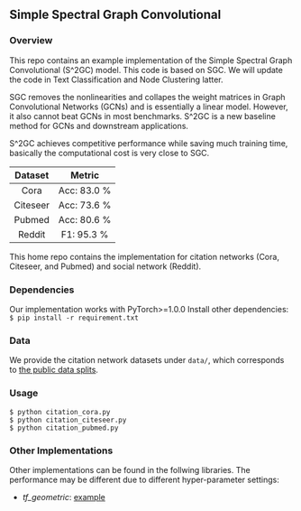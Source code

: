 ## Simple Spectral Graph Convolutional

### Overview
This repo contains an example implementation of the Simple Spectral Graph Convolutional (S^2GC) model.
This code is based on SGC. We will update the code in Text Classification and Node Clustering latter. 

SGC removes the nonlinearities and collapes the weight matrices in Graph Convolutional Networks (GCNs) and is essentially a linear model. However, it also cannot beat GCNs in most benchmarks. S^2GC is a new baseline method for GCNs and downstream applications.

S^2GC achieves competitive performance while saving much training time, basically the computational cost is very close to SGC.

Dataset | Metric |
:------:|:------:|
Cora    | Acc: 83.0 %
Citeseer| Acc: 73.6 %
Pubmed  | Acc: 80.6 %
Reddit  | F1:  95.3 %

This home repo contains the implementation for citation networks (Cora, Citeseer, and Pubmed) and social network (Reddit).


### Dependencies
Our implementation works with PyTorch>=1.0.0 Install other dependencies: `$ pip install -r requirement.txt`

### Data
We provide the citation network datasets under `data/`, which corresponds to [the public data splits](https://github.com/tkipf/gcn/tree/master/gcn/data).

### Usage

```
$ python citation_cora.py
$ python citation_citeseer.py 
$ python citation_pubmed.py 
```


### Other Implementations
Other implementations can be found in the follwing libraries. The performance may be different due to different hyper-parameter settings:

- *tf_geometric*: [example](https://github.com/CrawlScript/tf_geometric/blob/master/demo/demo_ssgc.py)

